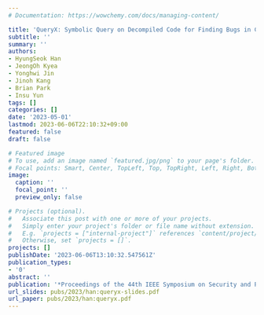 ```yaml
---
# Documentation: https://wowchemy.com/docs/managing-content/

title: 'QueryX: Symbolic Query on Decompiled Code for Finding Bugs in COTS Binaries'
subtitle: ''
summary: ''
authors:
- HyungSeok Han
- JeongOh Kyea
- Yonghwi Jin
- Jinoh Kang
- Brian Park
- Insu Yun
tags: []
categories: []
date: '2023-05-01'
lastmod: 2023-06-06T22:10:32+09:00
featured: false
draft: false

# Featured image
# To use, add an image named `featured.jpg/png` to your page's folder.
# Focal points: Smart, Center, TopLeft, Top, TopRight, Left, Right, BottomLeft, Bottom, BottomRight.
image:
  caption: ''
  focal_point: ''
  preview_only: false

# Projects (optional).
#   Associate this post with one or more of your projects.
#   Simply enter your project's folder or file name without extension.
#   E.g. `projects = ["internal-project"]` references `content/project/deep-learning/index.md`.
#   Otherwise, set `projects = []`.
projects: []
publishDate: '2023-06-06T13:10:32.547561Z'
publication_types:
- '0'
abstract: ''
publication: '*Proceedings of the 44th IEEE Symposium on Security and Privacy (Oakland)*'
url_slides: pubs/2023/han:queryx-slides.pdf
url_paper: pubs/2023/han:queryx.pdf
---
```


